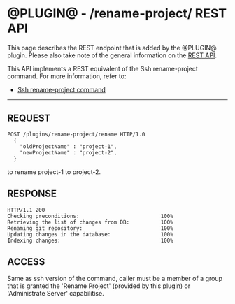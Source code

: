 @PLUGIN@ - /rename-project/ REST API
===================================

This page describes the REST endpoint that is added by the @PLUGIN@
plugin. Please also take note of the general information on the
[REST API](../../../Documentation/rest-api.html).

This API implements a REST equivalent of the Ssh rename-project command.
For more information, refer to:
* [Ssh rename-project command](cmd-rename.md)
------------------------------------------

REQUEST
-------
```
POST /plugins/rename-project/rename HTTP/1.0
  {
    "oldProjectName" : "project-1",
    "newProjectName" : "project-2",
  }
```
to rename project-1 to project-2.

RESPONSE
--------
```
HTTP/1.1 200
Checking preconditions:                          100%
Retrieving the list of changes from DB:          100%
Renaming git repository:                         100%
Updating changes in the database:                100%
Indexing changes:                                100%
```

ACCESS
------
Same as ssh version of the command, caller must be a member of a group that is granted the
'Rename Project' (provided by this plugin) or 'Administrate Server' capabilitise.